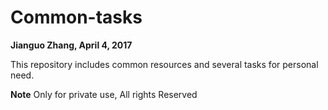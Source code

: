 # Common-tasks
**Jianguo Zhang, April 4, 2017**


This repository includes common resources and several tasks for personal need. 

**Note** Only for private use, All rights Reserved

